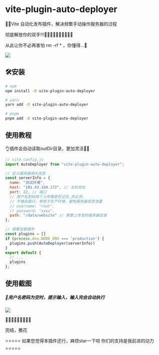 # vite-plugin-auto-deployer

👨‍💻Vite 自动化发布插件，解决频繁手动操作服务器的过程

彻底解放你的双手!!!🤷‍♀️🤷‍♀️🤷‍♀️🤷‍♀️🤷‍♀️

从此让你不必再害怕 rm -rf \* ，你懂得...👀


 ![](https://gitee.com/qq_1326632/vite-plugin-deployer/raw/master/images/auto-delop.png)

## 🛠️安装

```sh
# npm
npm install -D vite-plugin-auto-deployer 

# yarn
yarn add -D vite-plugin-auto-deployer

# pnpm
pnpm add -D vite-plugin-auto-deployer
```

## 使用教程
👌插件会自动读取outDir目录，更加灵活👩‍🌾
```js
// vite.config.js
import AutoDeployer from "vite-plugin-auto-deployer";

// 定义服务器相关信息
const serverInfo = {
  name: "测试环境",
  host: "101.43.164.172", // 主机地址
  port: 22, // 端口
  // 用户名密码按个人所需是否记住,非必须，
  // 不填会提问，常用于生产环境，避免服务器信息泄露
  // username: "root",
  // password: "xxxx",
  path: "/data/website" // 需要上传至的服务器目录
};

// 按需加载插件
const plugins = []
if (process.env.NODE_ENV === 'production') {
  plugins.push(AutoDeployer(serverInfo))
}
export default {
  // ...
  plugins
};
```

## 使用截图

##### 🔐用户名密码为空时，提示输入，输入完会自动执行
 ![](https://gitee.com/qq_1326632/vite-plugin-deployer/raw/master/images/question.png)

🎉🎉🎉🎉🎉🎉🎉🎉🎉

完结，撒花

⭐⭐⭐⭐⭐
如果您觉得本插件还行，麻烦star一下呗
你们的支持是我前进的动力
⭐⭐⭐⭐⭐